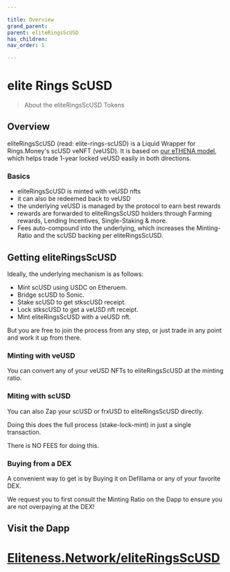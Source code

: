 ```yaml
---

title: Overview
grand_parent:
parent: eliteRingsScUSD
has_children:
nav_order: 1

---
```


# elite Rings ScUSD
> About the eliteRingsScUSD Tokens

## Overview
eliteRingsScUSD (read: elite-rings-scUSD) is a Liquid Wrapper for Rings.Money's scUSD veNFT (veUSD). It is based on [our eTHENA model](./ethena), which helps trade 1-year locked veUSD easily in both directions.

### Basics
- eliteRingsScUSD is minted with veUSD nfts
- it can also be redeemed back to veUSD
- the underlying veUSD is managed by the protocol to earn best rewards
- rewards are forwarded to eliteRingsScUSD holders through Farming rewards, Lending Incentives, Single-Staking & more.
- Fees auto-compound into the underlying, which increases the Minting-Ratio and the scUSD backing per eliteRingsScUSD.

## Getting eliteRingsScUSD
Ideally, the underlying mechanism is as follows:
- Mint scUSD using USDC on Etheruem.
- Bridge scUSD to Sonic.
- Stake scUSD to get stkscUSD receipt.
- Lock stkscUSD to get a veUSD nft receipt.
- Mint eliteRingsScUSD with a veUSD nft.

But you are free to join the process from any step, or just trade in any point and work it up from there.

### Minting with veUSD
You can convert any of your veUSD NFTs to eliteRingsScUSD at the minting ratio.

### Miting with scUSD
You can also Zap your scUSD or frxUSD to eliteRingsScUSD directly.

Doing this does the full process (stake-lock-mint) in just a single transaction.

There is NO FEES for doing this.

### Buying from a DEX
A convenient way to get is by Buying it on Defillama or any of your favorite DEX.

We request you to first consult the Minting Ratio on the Dapp to ensure you are not overpaying at the DEX!

## Visit the Dapp
# [Eliteness.Network/eliteRingsScUSD](https://Eliteness.Network/eliteRingsScUSD)